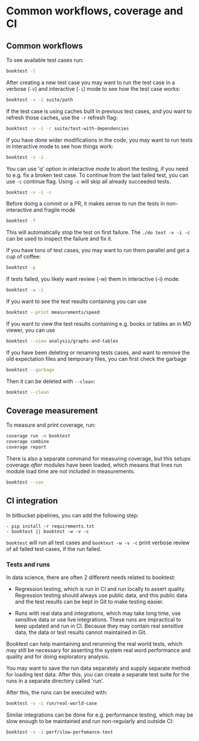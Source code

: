 # Common workflows, coverage and CI

## Common workflows

To see available test cases run:

```bash
booktest -l
```

After creating a new test case you may want to run the test case in 
a verbose (`-v`) and interactive (`-i`) mode to see how the test case works:

```bash
booktest -v -i suite/path
```

If the test case is using caches built in previous test cases, and you
want to refresh those caches, use the `-r` refresh flag:

```bash
booktest -v -i -r suite/test-with-dependencies
```

If you have done wider modifications in the code, you may want to run tests in 
interactive mode to see how things work:

```bash
booktest -v -i
```

You can use 'q' option in interactive mode to abort the testing, if you need to 
e.g. fix a broken test case. To continue from the last failed test, you 
can use `-c` continue flag. Using `-c` will skip all already succeeded tests.

```bash
booktest -v -i -c
```

Before doing a commit or a PR, it makes sense to run the tests in non-interactive
and fragile mode 

```bash
booktest -f
```

This will automatically stop the test on first failure. The `./do test -v -i -c`
can be used to inspect the failure and fix it.

If you have tons of test cases, you may want to run them parallel and get a cup of coffee:

```bash
booktest -p
```

If tests failed, you likely want review (-w) them in interactive (-i) mode:

```bash
booktest -w -i
```

If you want to see the test results containing you can use 

```bash
booktest --print measurements/speed
```

If you want to view the test results containing e.g. books or tables an in MD viewer, 
you can use 

```bash
booktest --view analysis/graphs-and-tables
```

If you have been deleting or renaming tests cases, and want to remove the old
expectation files and temporary files, you can first check the garbage

```bash
booktest --garbage
```

Then it can be deleted with `--clean`:

```bash
booktest --clean
```

## Coverage measurement

To measure and print coverage, run: 

```bash
coverage run -m booktest
coverage combine
coverage report
```

There is also a separate command for measuring coverage, but this setups
coverage *after* modules have been loaded, which meaans that lines run
module load time are not included in measurements.

```bash
booktest --cov
```

## CI integration

In bitbucket pipelines, you can add the following step:

```
- pip install -r requirements.txt
- booktest || booktest -w -v -c
```

`booktest` will run all test cases and `booktest -w -v -c` 
print verbose review of all failed test cases, if the 
run failed.


### Tests and runs

In data science, there are often 2 different needs related to booktest:

 - Regression testing, which is run in CI and run locally to assert
   quality. Regression testing should always use public data, and 
   this public data and the test results can be kept in Git to make
   testing easier.
   
 - Runs with real data and integrations, which may take long time,
   use sensitive data or use live integrations. These runs are impractical
   to keep updated and run in CI. Because they may contain real sensitive
   data, the data or test results cannot maintained in Git.
   
Booktest can help maintaining and rerunning the real world tests, which 
may still be necessary for asserting the system real word performance and 
quality and for doing exploratory analysis. 

You may want to save the run data separately and supply separate method
for loading test data. After this, you can create a separate test suite for 
the runs in a separate directory called 'run'.

After this, the runs can be executed with:

```bash
booktest -v -i run/real-world-case
```

Similar integrations can be done for e.g. performance testing, which 
may be slow enough to be maintained and run non-regularly and outside CI:

```bash
booktest -v -i perf/slow-perfomance-test
```
